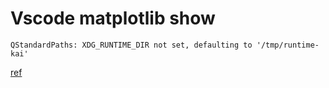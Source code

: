 # Vscode matplotlib show

```bash=
QStandardPaths: XDG_RUNTIME_DIR not set, defaulting to '/tmp/runtime-kai'
```
[ref](https://stackoverflow.com/questions/43397162/show-matplotlib-plots-and-other-gui-in-ubuntu-wsl1-wsl2)